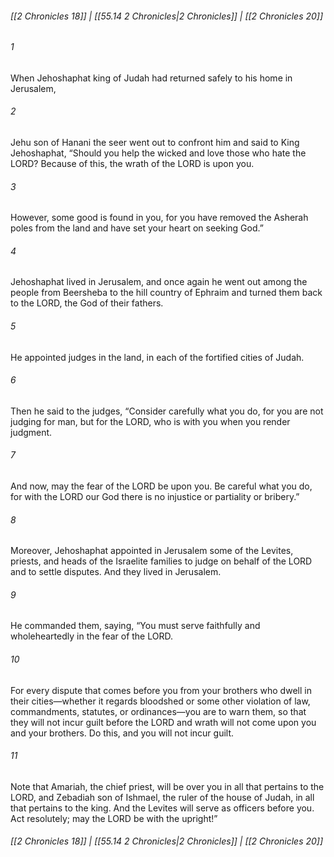 
###### [[2 Chronicles 18]] | [[55.14 2 Chronicles|2 Chronicles]] | [[2 Chronicles 20]]

###### 1
When Jehoshaphat king of Judah had returned safely to his home in Jerusalem,
###### 2
Jehu son of Hanani the seer went out to confront him and said to King Jehoshaphat, “Should you help the wicked and love those who hate the LORD? Because of this, the wrath of the LORD is upon you.
###### 3
However, some good is found in you, for you have removed the Asherah poles from the land and have set your heart on seeking God.”
###### 4
Jehoshaphat lived in Jerusalem, and once again he went out among the people from Beersheba to the hill country of Ephraim and turned them back to the LORD, the God of their fathers.
###### 5
He appointed judges in the land, in each of the fortified cities of Judah.
###### 6
Then he said to the judges, “Consider carefully what you do, for you are not judging for man, but for the LORD, who is with you when you render judgment.
###### 7
And now, may the fear of the LORD be upon you. Be careful what you do, for with the LORD our God there is no injustice or partiality or bribery.”
###### 8
Moreover, Jehoshaphat appointed in Jerusalem some of the Levites, priests, and heads of the Israelite families to judge on behalf of the LORD and to settle disputes. And they lived in Jerusalem.
###### 9
He commanded them, saying, “You must serve faithfully and wholeheartedly in the fear of the LORD.
###### 10
For every dispute that comes before you from your brothers who dwell in their cities—whether it regards bloodshed or some other violation of law, commandments, statutes, or ordinances—you are to warn them, so that they will not incur guilt before the LORD and wrath will not come upon you and your brothers. Do this, and you will not incur guilt.
###### 11
Note that Amariah, the chief priest, will be over you in all that pertains to the LORD, and Zebadiah son of Ishmael, the ruler of the house of Judah, in all that pertains to the king. And the Levites will serve as officers before you. Act resolutely; may the LORD be with the upright!”

###### [[2 Chronicles 18]] | [[55.14 2 Chronicles|2 Chronicles]] | [[2 Chronicles 20]]
